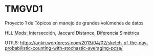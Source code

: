 # TMGVD1
Proyecto 1 de Tópicos en manejo de grandes volúmenes de datos

HLL Mods: Intersección, Jaccard Distance, Diferencia Simétrica

UTILS: https://agkn.wordpress.com/2013/04/02/sketch-of-the-day-probabilistic-counting-with-stochastic-averaging-pcsa/
